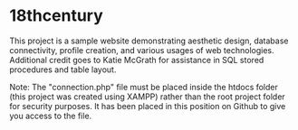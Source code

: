 # 18thcentury
This project is a sample website demonstrating aesthetic design, database connectivity, profile creation, and various usages of web technologies. Additional credit goes to Katie McGrath for assistance in SQL stored procedures and table layout.

Note: The "connection.php" file must be placed inside the htdocs folder (this project was created using XAMPP) rather than the root project folder for security purposes. It has been placed in this position on Github to give you access to the file.